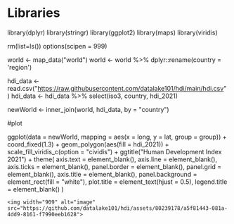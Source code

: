 # Libraries
library(dplyr)
library(stringr)
library(ggplot2)
library(maps)
library(viridis)
 

rm(list=ls())
options(scipen = 999)

world <- map_data("world")
world <- world %>%
    dplyr::rename(country = 'region')

 
hdi_data <- read.csv("https://raw.githubusercontent.com/datalake101/hdi/main/hdi.csv")
hdi_data <- hdi_data %>% select(iso3, country, hdi_2021)

newWorld <- inner_join(world, hdi_data, by = "country")

 

#plot

ggplot(data = newWorld, mapping = aes(x = long, y = lat, group = group)) + 
    coord_fixed(1.3) +
    geom_polygon(aes(fill = hdi_2021)) +
    scale_fill_viridis_c(option = "cividis") + 
    ggtitle("Human Development Index 2021") +
    theme(
        axis.text = element_blank(),
        axis.line = element_blank(),
        axis.ticks = element_blank(),
        panel.border = element_blank(),
        panel.grid = element_blank(),
        axis.title = element_blank(),
        panel.background = element_rect(fill = "white"),
        plot.title = element_text(hjust = 0.5),
        legend.title = element_blank()
    )


    <img width="909" alt="image" src="https://github.com/datalake101/hdi/assets/80239178/a5f81443-081a-4dd9-8161-f7990eeb1628">
